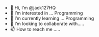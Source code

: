 - 👋 Hi, I’m @jack127HQ
- 👀 I’m interested in ... Programming
- 🌱 I’m currently learning ... Programming
- 💞️ I’m looking to collaborate with.....
- 📫 How to reach me .....

<!---
jack127HQ/jack127HQ is a ✨ special ✨ repository because its `README.md` (this file) appears on your GitHub profile.
You can click the Preview link to take a look at your changes.
--->
